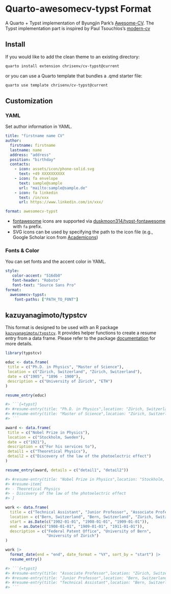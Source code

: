 # Quarto-awesomecv-typst Format

A Quarto + Typst implementation of Byungjin Park’s [Awesome-CV](https://github.com/posquit0/Awesome-CV).
The Typst implementation part is inspired by Paul Tsouchlos’s [modern-cv](https://typst.app/universe/package/modern-cv/)

## Install

If you would like to add the clean theme to an existing directory:

```bash
quarto install extension chrisenv/cv-typst@current
```

or you can use a Quarto template that bundles a .qmd starter file:

```bash
quarto use template chrisenv/cv-typst@current
```

## Customization

### YAML

Set author information in YAML.

```yaml
title: "firstname name CV"
author:
  firstname: firstname
  lastname: name
  address: "address"
  position: "birthday"
  contacts:
    - icon: assets/icon/phone-solid.svg
      text: +49 XXXXXXXXXX
    - icon: fa envelope
      text: sample@sample
      url: "mailto:sample@sample.de"
    - icon: fa linkedin
      text: /in/xxx
      url: https://www.linkedin.com/in/xxx/

format: awesomecv-typst
```

- [fontawesome](https://fontawesome.com/search?m=free&o=r) icons are supported
via [duskmoon314/typst-fontawesome](https://github.com/duskmoon314/typst-fontawesome) with `fa` prefix.
- SVG icons can be used by specifying the path to the icon file (e.g., Google Scholar icon from [Academicons](https://jpswalsh.github.io/academicons/))

### Fonts & Color

You can set fonts and the accent color in YAML.

```yaml
style:
   color-accent: "516db0"
   font-header: "Roboto"
   font-text: "Source Sans Pro"
format:
  awesomecv-typst:
    font-paths: ["PATH_TO_FONT"]
```

## kazuyanagimoto/typstcv

This format is designed to be used with an R package [`kazuyanagimoto/typstcv`](http://kazuyanagimoto.com/typstcv/).
It provides helper functions to create a resume entry from a data frame.
Please refer to the package [documentation](http://kazuyanagimoto.com/typstcv/) for more details.

```r
library(typstcv)

educ <- data.frame(
 title = c("Ph.D. in Physics", "Master of Science"),
 location = c("Zürich, Switzerland", "Zürich, Switzerland"),
 date = c("1905", "1896 - 1900"),
 description = c("University of Zürich", "ETH")
)

resume_entry(educ)

#> ```{=typst}
#> #resume-entry(title: "Ph.D. in Physics",location: "Zürich, Switzerland",date: "1905",description: "University of Zürich",)
#> #resume-entry(title: "Master of Science",location: "Zürich, Switzerland",date: "1896 - 1900",description: "ETH",)
#> ```
```

```r
award <- data.frame(
 title = c("Nobel Prize in Physics"),
 location = c("Stockholm, Sweden"),
 date = c("1921"),
 description = c("For his services to"),
 detail1 = c("Theoretical Physics"),
 detail2 = c("Discovery of the law of the photoelectric effect")
)

resume_entry(award, details = c("detail1", "detail2"))

#> #resume-entry(title: "Nobel Prize in Physics",location: "Stockholm, Sweden",date: "1921",description: "For his services to",)
#> #resume-item[
#> - Theoretical Physics
#> - Discovery of the law of the photoelectric effect
#> ]

```

```r
work <- data.frame(
  title = c("Technical Assistant", "Junior Professor", "Associate Professor"),
  location = c("Bern, Switzerland", "Bern, Switzerland", "Zürich, Switzerland"),
  start = as.Date(c("1902-01-01", "1908-01-01", "1909-01-01")),
  end = as.Date(c("1908-01-01", "1909-01-01", "1911-01-01")),
  description = c("Federal Patent Office", "University of Bern",
                  "University of Zürich")
)

work |>
  format_date(end = "end", date_format = "%Y", sort_by = "start") |>
  resume_entry()

#> ```{=typst}
#> #resume-entry(title: "Associate Professor",location: "Zürich, Switzerland",date: "1909 - 1911",description: "University of Zürich",)
#> #resume-entry(title: "Junior Professor",location: "Bern, Switzerland",date: "1908 - 1909",description: "University of Bern",)
#> #resume-entry(title: "Technical Assistant",location: "Bern, Switzerland",date: "1902 - 1908",description: "Federal Patent Office",)
#> ```
```

